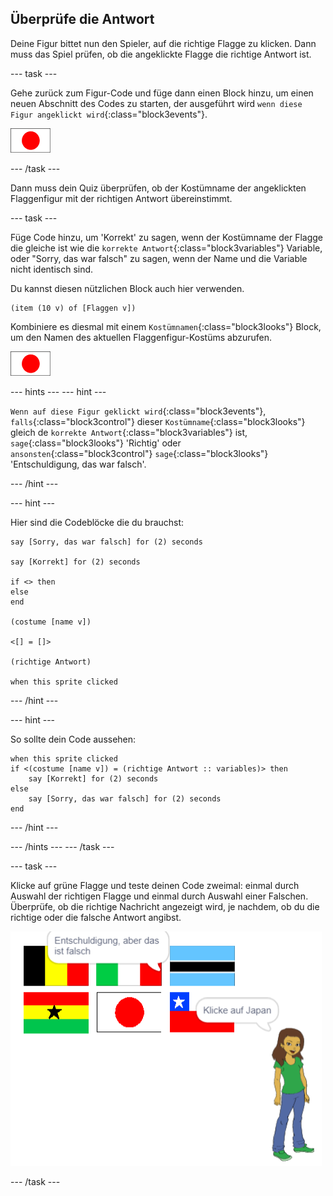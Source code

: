 ## Überprüfe die Antwort

Deine Figur bittet nun den Spieler, auf die richtige Flagge zu klicken. Dann muss das Spiel prüfen, ob die angeklickte Flagge die richtige Antwort ist.

--- task ---

Gehe zurück zum Figur-Code und füge dann einen Block hinzu, um einen neuen Abschnitt des Codes zu starten, der ausgeführt wird `wenn diese Figur angeklickt wird`{:class="block3events"}.

![Flaggenfigur](images/flag-sprite.png)

--- /task ---

Dann muss dein Quiz überprüfen, ob der Kostümname der angeklickten Flaggenfigur mit der richtigen Antwort übereinstimmt.

--- task ---

Füge Code hinzu, um 'Korrekt' zu sagen, wenn der Kostümname der Flagge die gleiche ist wie die `korrekte Antwort`{:class="block3variables"} Variable, oder "Sorry, das war falsch" zu sagen, wenn der Name und die Variable nicht identisch sind.

Du kannst diesen nützlichen Block auch hier verwenden.

```blocks3
(item (10 v) of [Flaggen v])
```

Kombiniere es diesmal mit einem `Kostümnamen`{:class="block3looks"} Block, um den Namen des aktuellen Flaggenfigur-Kostüms abzurufen.

![Flaggenfigur](images/flag-sprite.png)

--- hints ---
 --- hint ---

`Wenn auf diese Figur geklickt wird`{:class="block3events"}, `falls`{:class="block3control"} dieser `Kostümname`{:class="block3looks"} gleich de `korrekte Antwort`{:class="block3variables"} ist, `sage`{:class="block3looks"} 'Richtig' oder `ansonsten`{:class="block3control"} `sage`{:class="block3looks"} 'Entschuldigung, das war falsch'.

--- /hint ---

--- hint ---

Hier sind die Codeblöcke die du brauchst:

```blocks3
say [Sorry, das war falsch] for (2) seconds

say [Korrekt] for (2) seconds

if <> then
else
end

(costume [name v])

<[] = []>

(richtige Antwort)

when this sprite clicked
```

--- /hint ---

--- hint ---

So sollte dein Code aussehen:

```blocks3
when this sprite clicked
if <(costume [name v]) = (richtige Antwort :: variables)> then
    say [Korrekt] for (2) seconds
else
    say [Sorry, das war falsch] for (2) seconds
end
```

--- /hint ---

--- /hints --- --- /task ---

--- task ---

Klicke auf grüne Flagge und teste deinen Code zweimal: einmal durch Auswahl der richtigen Flagge und einmal durch Auswahl einer Falschen. Überprüfe, ob die richtige Nachricht angezeigt wird, je nachdem, ob du die richtige oder die falsche Antwort angibst.

![Klicke auf die Flagge](images/click-on-flag.png)

--- /task ---